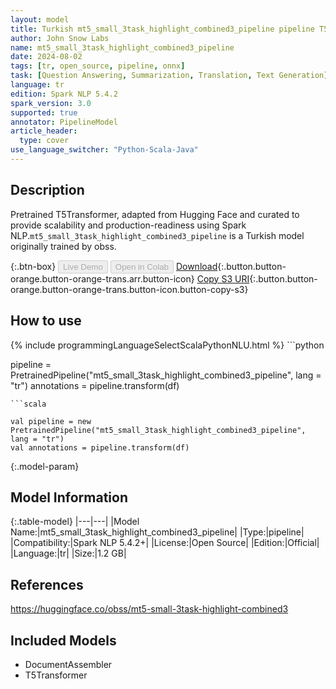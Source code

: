 ```yaml
---
layout: model
title: Turkish mt5_small_3task_highlight_combined3_pipeline pipeline T5Transformer from obss
author: John Snow Labs
name: mt5_small_3task_highlight_combined3_pipeline
date: 2024-08-02
tags: [tr, open_source, pipeline, onnx]
task: [Question Answering, Summarization, Translation, Text Generation]
language: tr
edition: Spark NLP 5.4.2
spark_version: 3.0
supported: true
annotator: PipelineModel
article_header:
  type: cover
use_language_switcher: "Python-Scala-Java"
---
```


## Description

Pretrained T5Transformer, adapted from Hugging Face and curated to provide scalability and production-readiness using Spark NLP.`mt5_small_3task_highlight_combined3_pipeline` is a Turkish model originally trained by obss.

{:.btn-box}
<button class="button button-orange" disabled>Live Demo</button>
<button class="button button-orange" disabled>Open in Colab</button>
[Download](https://s3.amazonaws.com/auxdata.johnsnowlabs.com/public/models/mt5_small_3task_highlight_combined3_pipeline_tr_5.4.2_3.0_1722559082960.zip){:.button.button-orange.button-orange-trans.arr.button-icon}
[Copy S3 URI](s3://auxdata.johnsnowlabs.com/public/models/mt5_small_3task_highlight_combined3_pipeline_tr_5.4.2_3.0_1722559082960.zip){:.button.button-orange.button-orange-trans.button-icon.button-copy-s3}

## How to use



<div class="tabs-box" markdown="1">
{% include programmingLanguageSelectScalaPythonNLU.html %}
```python

pipeline = PretrainedPipeline("mt5_small_3task_highlight_combined3_pipeline", lang = "tr")
annotations =  pipeline.transform(df)   

```
```scala

val pipeline = new PretrainedPipeline("mt5_small_3task_highlight_combined3_pipeline", lang = "tr")
val annotations = pipeline.transform(df)

```
</div>

{:.model-param}
## Model Information

{:.table-model}
|---|---|
|Model Name:|mt5_small_3task_highlight_combined3_pipeline|
|Type:|pipeline|
|Compatibility:|Spark NLP 5.4.2+|
|License:|Open Source|
|Edition:|Official|
|Language:|tr|
|Size:|1.2 GB|

## References

https://huggingface.co/obss/mt5-small-3task-highlight-combined3

## Included Models

- DocumentAssembler
- T5Transformer